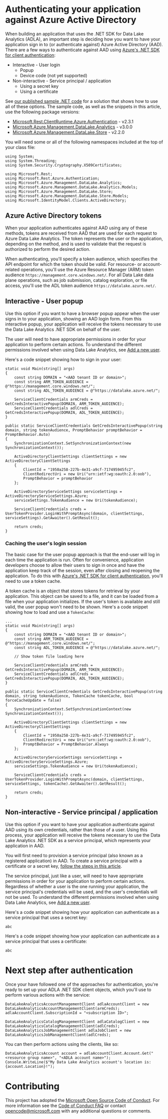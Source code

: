 # Authenticating your application against Azure Active Directory

When building an application that uses the .NET SDK for Data Lake Analytics (ADLA), an important step is deciding how you want to have your application sign in to (or authenticate against) Azure Active Directory (AAD). There are a few ways to authenticate against AAD using [Azure's .NET SDK for client authentication](https://www.nuget.org/packages/Microsoft.Rest.ClientRuntime.Azure.Authentication):

 * Interactive - User login
    * Popup
    * Device code (not yet supported)
 * Non-interactive - Service principal / application
    * Using a secret key
    * Using a certificate

See [our published sample .NET code](https://azure.microsoft.com/en-us/resources/samples/data-lake-analytics-dotnet-auth-options) for a solution that shows how to use all of these options. The sample code, as well as the snippets in this article, use the following package versions:
 
 * [Microsoft.Rest.ClientRuntime.Azure.Authentication](https://www.nuget.org/packages/Microsoft.Rest.ClientRuntime.Azure.Authentication) - v2.3.1
 * [Microsoft.Azure.Management.DataLake.Analytics](https://www.nuget.org/packages/Microsoft.Azure.Management.DataLake.Analytics) - v3.0.0
 * [Microsoft.Azure.Management.DataLake.Store](https://www.nuget.org/packages/Microsoft.Azure.Management.DataLake.Store) - v2.2.0
 
You will need some or all of the following namespaces included at the top of your class file:

    using System;
    using System.Threading;
    using System.Security.Cryptography.X509Certificates;

    using Microsoft.Rest;
    using Microsoft.Rest.Azure.Authentication;
    using Microsoft.Azure.Management.DataLake.Analytics;
    using Microsoft.Azure.Management.DataLake.Analytics.Models;
    using Microsoft.Azure.Management.DataLake.Store;
    using Microsoft.Azure.Management.DataLake.Store.Models;
    using Microsoft.IdentityModel.Clients.ActiveDirectory;

## Azure Active Directory tokens
When your application authenticates against AAD using any of these methods, tokens are received from AAD that are used for each request to Azure Data Lake Analytics. The token represents the user or the application, depending on the method, and is used to validate that the request is authorized to perform the desired action.

When authenticating, you'll specify a token audience, which specifies the API endpoint for which the token should be valid. For resource- or account-related operations, you'll use the Azure Resource Manager (ARM) token audience ``https://management.core.windows.net/``. For all Data Lake data plane operations, such as job submission, catalog exploration, or file access, you'll use the ADL token audience ``https://datalake.azure.net/``.

## Interactive - User popup
Use this option if you want to have a browser popup appear when the user signs in to your application, showing an AAD login form. From this interactive popup, your application will receive the tokens necessary to use the Data Lake Analytics .NET SDK on behalf of the user.

The user will need to have appropriate permissions in order for your application to perform certain actions. To understand the different permissions involved when using Data Lake Analytics, see [Add a new user](https://docs.microsoft.com/azure/data-lake-analytics/data-lake-analytics-manage-use-portal#add-a-new-user).

Here's a code snippet showing how to sign in your user:

    static void Main(string[] args)
    {
        const string DOMAIN = "<AAD tenant ID or domain>";
        const string ARM_TOKEN_AUDIENCE = @"https://management.core.windows.net/";
        const string ADL_TOKEN_AUDIENCE = @"https://datalake.azure.net/";

        ServiceClientCredentials armCreds = GetCredsInteractivePopup(DOMAIN, ARM_TOKEN_AUDIENCE);
        ServiceClientCredentials adlCreds = GetCredsInteractivePopup(DOMAIN, ADL_TOKEN_AUDIENCE);
    }
    
    public static ServiceClientCredentials GetCredsInteractivePopup(string domain, string tokenAudience, PromptBehavior promptBehavior = PromptBehavior.Auto)
    {
        SynchronizationContext.SetSynchronizationContext(new SynchronizationContext());

        ActiveDirectoryClientSettings clientSettings = new ActiveDirectoryClientSettings
        {
            ClientId = "1950a258-227b-4e31-a9cf-717495945fc2",
            ClientRedirectUri = new Uri("urn:ietf:wg:oauth:2.0:oob"),
            PromptBehavior = promptBehavior
        };

        ActiveDirectoryServiceSettings serviceSettings = ActiveDirectoryServiceSettings.Azure;
        serviceSettings.TokenAudience = new Uri(tokenAudience);

        ServiceClientCredentials creds = UserTokenProvider.LoginWithPromptAsync(domain, clientSettings, serviceSettings).GetAwaiter().GetResult();

        return creds;
    }

### Caching the user's login session
The basic case for the user popup approach is that the end-user will log in each time the application is run. Often for convenience, application developers choose to allow their users to sign in once and have the application keep track of the session, even after closing and reopening the application. To do this with [Azure's .NET SDK for client authentication](https://www.nuget.org/packages/Microsoft.Rest.ClientRuntime.Azure.Authentication), you'll need to use a token cache.

A token cache is an object that stores tokens for retrieval by your application. This object can be saved to a file, and it can be loaded from a file when your application initializes. If the user's token is available and still valid, the user popup won't need to be shown. Here's a code snippet showing how to load and use a ``TokenCache``:

    ...
    static void Main(string[] args)
    {
        const string DOMAIN = "<AAD tenant ID or domain>";
        const string ARM_TOKEN_AUDIENCE = @"https://management.core.windows.net/";
        const string ADL_TOKEN_AUDIENCE = @"https://datalake.azure.net/";
        
        // Show token file loading here

        ServiceClientCredentials armCreds = GetCredsInteractivePopup(DOMAIN, ARM_TOKEN_AUDIENCE);
        ServiceClientCredentials adlCreds = GetCredsInteractivePopup(DOMAIN, ADL_TOKEN_AUDIENCE);
    }
    
    public static ServiceClientCredentials GetCredsInteractivePopup(string domain, string tokenAudience, TokenCache tokenCache, bool forceCacheUpdate = false)
    {
        SynchronizationContext.SetSynchronizationContext(new SynchronizationContext());

        ActiveDirectoryClientSettings clientSettings = new ActiveDirectoryClientSettings
        {
            ClientId = "1950a258-227b-4e31-a9cf-717495945fc2",
            ClientRedirectUri = new Uri("urn:ietf:wg:oauth:2.0:oob"),
            PromptBehavior = PromptBehavior.Always
        };

        ActiveDirectoryServiceSettings serviceSettings = ActiveDirectoryServiceSettings.Azure;
        serviceSettings.TokenAudience = new Uri(tokenAudience);

        ServiceClientCredentials creds = UserTokenProvider.LoginWithPromptAsync(domain, clientSettings, serviceSettings, tokenCache).GetAwaiter().GetResult();

        return creds;
    }

## Non-interactive - Service principal / application

Use this option if you want to have your application authenticate against AAD using its own credentials, rather than those of a user. Using this process, your application will receive the tokens necessary to use the Data Lake Analytics .NET SDK as a service principal, which represents your application in AAD.

You will first need to provision a service principal (also known as a registered application) in AAD. To create a service principal with a certificate or a secret key, [follow the steps in this article](https://docs.microsoft.com/en-us/azure/azure-resource-manager/resource-group-authenticate-service-principal).

The service principal, just like a user, will need to have appropriate permissions in order for your application to perform certain actions. Regardless of whether a user is the one running your application, the service principal's credentials will be used, and the user's credentials will not be used. To understand the different permissions involved when using Data Lake Analytics, see [Add a new user](https://docs.microsoft.com/azure/data-lake-analytics/data-lake-analytics-manage-use-portal#add-a-new-user).

Here's a code snippet showing how your application can authenticate as a service principal that uses a secret key:

    abc

Here's a code snippet showing how your application can authenticate as a service principal that uses a certificate:

    abc

# Next step after authentication
Once your have followed one of the approaches for authentication, you're ready to set up your ADLA .NET SDK client objects, which you'll use to perform various actions with the service:

    DataLakeAnalyticsAccountManagementClient adlaAccountClient = new DataLakeAnalyticsAccountManagementClient(armCreds);
    adlaAccountClient.SubscriptionId = "<subscription ID>";
    
    DataLakeAnalyticsCatalogManagementClient adlaCatalogClient = new DataLakeAnalyticsCatalogManagementClient(adlCreds);
    DataLakeAnalyticsJobManagementClient adlaJobClient = new DataLakeAnalyticsJobManagementClient(adlCreds);
    
You can then perform actions using the clients, like so:

    DataLakeAnalyticsAccount account = adlaAccountClient.Account.Get("<resource group name>", "<ADLA account name>");
    Console.WriteLine($"My Data Lake Analytics account's location is: {account.Location}!");

# Contributing

This project has adopted the [Microsoft Open Source Code of Conduct](https://opensource.microsoft.com/codeofconduct/). For more information see the [Code of Conduct FAQ](https://opensource.microsoft.com/codeofconduct/faq/) or contact [opencode@microsoft.com](mailto:opencode@microsoft.com) with any additional questions or comments.
